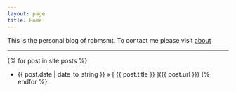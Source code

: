 ```yaml
---
layout: page
title: Home
---
```



<p class="message">This is the personal blog of robmsmt. To contact me please visit <a href="about">about</a></p>
 

--- 
{% for post in site.posts %}
  * {{ post.date | date_to_string }} &raquo; [ {{ post.title }} ]({{ post.url }})
{% endfor %}

